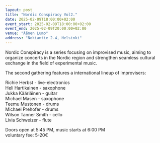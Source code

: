 ```yaml
---
layout: post
title: "Nordic Conspiracy Vol2."
date: 2025-02-09T18:00:00+02:00
event_start: 2025-02-09T18:00:00+02:00
event_end: 2025-02-09T20:00:00+02:00
venue: "Äänen Lumo"
address: "Nokiantie 2-4, Helsinki"
---
```


Nordic Conspiracy is a series focusing on improvised music, aiming to organize concerts in the Nordic region and strengthen seamless cultural exchange in the field of experimental music.  
  
The second gathering features a international lineup of improvisers:  
  
Richie Herbst - live-electronics  
Heli Hartikainen - saxophone  
Jukka Kääriäinen - guitar  
Michael Masen - saxophone  
Teemu Mustonen - drums  
Michael Prehofer - drums  
Wilson Tanner Smith - cello  
Livia Schweizer - flute  
  
Doors open at 5:45 PM, music starts at 6:00 PM  
voluntary fee: 5-20€

